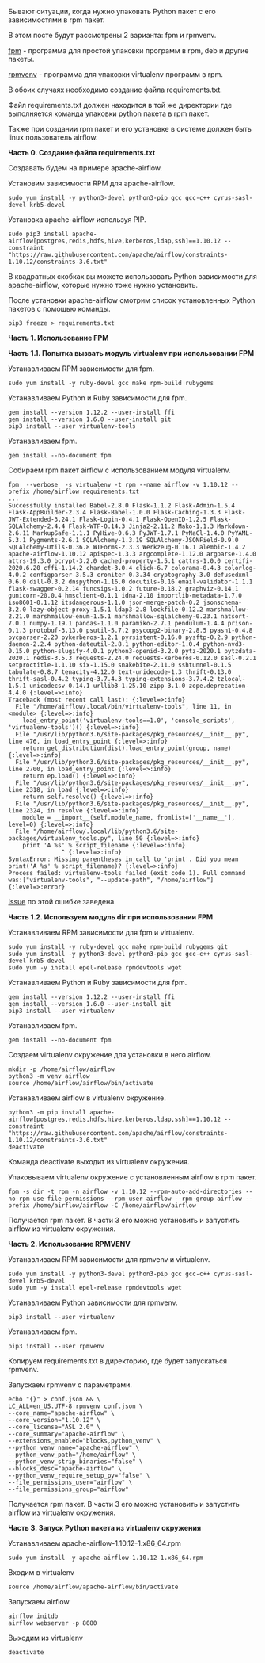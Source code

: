 Бывают ситуации, когда нужно упаковать Python пакет c его зависимостями в rpm пакет.

В этом посте будут рассмотрены 2 варианта: fpm и rpmvenv.

[fpm](https://fpm.readthedocs.io/) - программа для простой упаковки программ в rpm, deb и другие пакеты.

[rpmvenv](https://github.com/kevinconway/rpmvenv) - программа для упаковки virtualenv программ в rpm.

<cut />

В обоих случаях необходимо создание файла requirements.txt.

Файл requirements.txt должен находится в той же директории где выполняется команда упаковки python пакета в rpm пакет.

Также при создании rpm пакет и его установке в системе должен быть linux пользователь airflow.

**Часть 0. Создание файла requirements.txt**

Создавать будем на примере apache-airflow.

Установим зависимости RPM для apache-airflow.

```
sudo yum install -y python3-devel python3-pip gcc gcc-c++ cyrus-sasl-devel krb5-devel
```

Установка apache-airflow используя PIP.

```
sudo pip3 install apache-airflow[postgres,redis,hdfs,hive,kerberos,ldap,ssh]==1.10.12 --constraint "https://raw.githubusercontent.com/apache/airflow/constraints-1.10.12/constraints-3.6.txt"
```

В квадратных скобках вы можете использовать Python зависимости для apache-airflow, которые нужно тоже нужно установить.

После установки apache-airflow смотрим список установленных Python пакетов с помощью команды.

```
pip3 freeze > requirements.txt
```

**Часть 1. Использование FPM**

**Часть 1.1. Попытка вызвать модуль virtualenv при использовании FPM**

Устанавливаем RPM зависимости для fpm.

```
sudo yum install -y ruby-devel gcc make rpm-build rubygems
```

Устанавливаем Python и Ruby зависимости для fpm.

```
gem install --version 1.12.2 --user-install ffi
gem install --version 1.6.0 --user-install git
pip3 install --user virtualenv-tools 
```

Устанавливаем fpm.

```
gem install --no-document fpm
```

Собираем rpm пакет airflow c использованием модуля virtualenv.

```
fpm  --verbose  -s virtualenv -t rpm --name airflow -v 1.10.12 --prefix /home/airflow requirements.txt
...
Successfully installed Babel-2.8.0 Flask-1.1.2 Flask-Admin-1.5.4 Flask-AppBuilder-2.3.4 Flask-Babel-1.0.0 Flask-Caching-1.3.3 Flask-JWT-Extended-3.24.1 Flask-Login-0.4.1 Flask-OpenID-1.2.5 Flask-SQLAlchemy-2.4.4 Flask-WTF-0.14.3 Jinja2-2.11.2 Mako-1.1.3 Markdown-2.6.11 MarkupSafe-1.1.1 PyHive-0.6.3 PyJWT-1.7.1 PyNaCl-1.4.0 PyYAML-5.3.1 Pygments-2.6.1 SQLAlchemy-1.3.19 SQLAlchemy-JSONField-0.9.0 SQLAlchemy-Utils-0.36.8 WTForms-2.3.3 Werkzeug-0.16.1 alembic-1.4.2 apache-airflow-1.10.12 apispec-1.3.3 argcomplete-1.12.0 argparse-1.4.0 attrs-19.3.0 bcrypt-3.2.0 cached-property-1.5.1 cattrs-1.0.0 certifi-2020.6.20 cffi-1.14.2 chardet-3.0.4 click-6.7 colorama-0.4.3 colorlog-4.0.2 configparser-3.5.3 croniter-0.3.34 cryptography-3.0 defusedxml-0.6.0 dill-0.3.2 dnspython-1.16.0 docutils-0.16 email-validator-1.1.1 flask-swagger-0.2.14 funcsigs-1.0.2 future-0.18.2 graphviz-0.14.1 gunicorn-20.0.4 hmsclient-0.1.1 idna-2.10 importlib-metadata-1.7.0 iso8601-0.1.12 itsdangerous-1.1.0 json-merge-patch-0.2 jsonschema-3.2.0 lazy-object-proxy-1.5.1 ldap3-2.8 lockfile-0.12.2 marshmallow-2.21.0 marshmallow-enum-1.5.1 marshmallow-sqlalchemy-0.23.1 natsort-7.0.1 numpy-1.19.1 pandas-1.1.0 paramiko-2.7.1 pendulum-1.4.4 prison-0.1.3 protobuf-3.13.0 psutil-5.7.2 psycopg2-binary-2.8.5 pyasn1-0.4.8 pycparser-2.20 pykerberos-1.2.1 pyrsistent-0.16.0 pysftp-0.2.9 python-daemon-2.2.4 python-dateutil-2.8.1 python-editor-1.0.4 python-nvd3-0.15.0 python-slugify-4.0.1 python3-openid-3.2.0 pytz-2020.1 pytzdata-2020.1 redis-3.5.3 requests-2.24.0 requests-kerberos-0.12.0 sasl-0.2.1 setproctitle-1.1.10 six-1.15.0 snakebite-2.11.0 sshtunnel-0.1.5 tabulate-0.8.7 tenacity-4.12.0 text-unidecode-1.3 thrift-0.13.0 thrift-sasl-0.4.2 typing-3.7.4.3 typing-extensions-3.7.4.2 tzlocal-1.5.1 unicodecsv-0.14.1 urllib3-1.25.10 zipp-3.1.0 zope.deprecation-4.4.0 {:level=>:info}
Traceback (most recent call last): {:level=>:info}
  File "/home/airflow/.local/bin/virtualenv-tools", line 11, in <module> {:level=>:info}
    load_entry_point('virtualenv-tools==1.0', 'console_scripts', 'virtualenv-tools')() {:level=>:info}
  File "/usr/lib/python3.6/site-packages/pkg_resources/__init__.py", line 476, in load_entry_point {:level=>:info}
    return get_distribution(dist).load_entry_point(group, name) {:level=>:info}
  File "/usr/lib/python3.6/site-packages/pkg_resources/__init__.py", line 2700, in load_entry_point {:level=>:info}
    return ep.load() {:level=>:info}
  File "/usr/lib/python3.6/site-packages/pkg_resources/__init__.py", line 2318, in load {:level=>:info}
    return self.resolve() {:level=>:info}
  File "/usr/lib/python3.6/site-packages/pkg_resources/__init__.py", line 2324, in resolve {:level=>:info}
    module = __import__(self.module_name, fromlist=['__name__'], level=0) {:level=>:info}
  File "/home/airflow/.local/lib/python3.6/site-packages/virtualenv_tools.py", line 50 {:level=>:info}
    print 'A %s' % script_filename {:level=>:info}
               ^ {:level=>:info}
SyntaxError: Missing parentheses in call to 'print'. Did you mean print('A %s' % script_filename)? {:level=>:info}
Process failed: virtualenv-tools failed (exit code 1). Full command was:["virtualenv-tools", "--update-path", "/home/airflow"] {:level=>:error}
```

[Issue](https://github.com/jordansissel/fpm/issues/1758) по этой ошибке заведена.

**Часть 1.2. Используем модуль dir при использовании FPM**

Устанавливаем RPM зависимости для fpm и virtualenv.

```
sudo yum install -y ruby-devel gcc make rpm-build rubygems git
sudo yum install -y python3-devel python3-pip gcc gcc-c++ cyrus-sasl-devel krb5-devel
sudo yum -y install epel-release rpmdevtools wget
```

Устанавливаем Python и Ruby зависимости для fpm.

```
gem install --version 1.12.2 --user-install ffi
gem install --version 1.6.0 --user-install git
pip3 install --user virtualenv
```

Устанавливаем fpm.

```
gem install --no-document fpm
```

Создаем virtualenv окружение для установки в него airflow.

```
mkdir -p /home/airflow/airflow
python3 -m venv airflow
source /home/airflow/airflow/bin/activate
```

Устанавливаем airflow в virtualenv окружение.

```
python3 -m pip install apache-airflow[postgres,redis,hdfs,hive,kerberos,ldap,ssh]==1.10.12 --constraint "https://raw.githubusercontent.com/apache/airflow/constraints-1.10.12/constraints-3.6.txt"
deactivate
```

Команда deactivate выходит из virtualenv окружения.

Упаковываем virtualenv окружение с установленным airflow в rpm пакет.

```
fpm -s dir -t rpm -n airflow -v 1.10.12 --rpm-auto-add-directories --no-rpm-use-file-permissions --rpm-user airflow --rpm-group airflow --prefix /home/airflow/airflow -C /home/airflow/airflow
```

Получается rpm пакет. В части 3 его можно установить и запустить airflow из virtualenv окружения.

**Часть 2. Использование RPMVENV**

Устанавливаем RPM зависимости для rpmvenv и virtualenv.

```
sudo yum install -y python3-devel python3-pip gcc gcc-c++ cyrus-sasl-devel krb5-devel
sudo yum -y install epel-release rpmdevtools wget
```

 Устанавливаем Python зависимости для rpmvenv.

```
pip3 install --user virtualenv
```

Устанавливаем fpm.

```
pip3 install --user rpmvenv
```

Копируем requirements.txt в директорию, где будет запускаться rpmvenv.

Запускаем rpmvenv с параметрами.

```
echo "{}" > conf.json && \
LC_ALL=en_US.UTF-8 rpmvenv conf.json \
--core_name="apache-airflow" \
--core_version="1.10.12" \
--core_license="ASL 2.0" \
--core_summary="apache-airflow" \
--extensions_enabled="blocks,python_venv" \
--python_venv_name="apache-airflow" \
--python_venv_path="/home/airflow" \
--python_venv_strip_binaries="false" \
--blocks_desc="apache-airflow" \
--python_venv_require_setup_py="false" \
--file_permissions_user="airflow" \
--file_permissions_group="airflow"
```

Получается rpm пакет. В части 3 его можно установить и запустить airflow из virtualenv окружения.

**Часть 3. Запуск Python пакета из virtualenv окружения**

Устанавливаем apache-airflow-1.10.12-1.x86_64.rpm

```
sudo yum install -y apache-airflow-1.10.12-1.x86_64.rpm
```

Входим в virtualenv

```
source /home/airflow/apache-airflow/bin/activate
```

Запускаем airflow

```
airflow initdb
airflow webserver -p 8080
```

Выходим из virtualenv

```
deactivate
```
